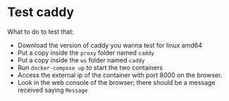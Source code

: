 # Test caddy

What to do to test that:

- Download the version of caddy you wanna test for linux amd64
- Put a copy inside the `proxy` folder named `caddy`
- Put a copy inside the `ws` folder named `caddy`
- Run `docker-compose up` to start the two containers
- Access the external ip of the container with port 8000 on the browser.
- Look in the web console of the browser; there should be a message received saying `Message`

